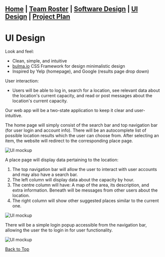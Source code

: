 ## [Home](https://ssajnani.github.io/Capacity/homepage.html) | [Team Roster](https://ssajnani.github.io/Capacity/teamPage.html) | [Software Design](https://ssajnani.github.io/Capacity/softwaredesign.html) | [UI Design](https://ssajnani.github.io/Capacity/uidesign.html) | [Project Plan](https://ssajnani.github.io/Capacity/projectplan.html)

# UI Design

Look and feel:

 * Clean, simple, and intuitive
 * [bulma.io](bulma.io) CSS Framework for design minimalistic design
 * Inspired by Yelp (homepage), and Google (results page drop down)

User interaction:

 * Users will be able to log in, search for a location, see relevant data about the location's current capacity, and read or post messages about the location's current capacity.

Our web app will be a two-state application to keep it clear and user-intuitive.

The home page will simply consist of the search bar and top navigation bar (for user login and account info). There will be an autocomplete list of possible location results which the user can choose from. After selecting an item, the website will redirect to the corresponding place page.

![UI mockup](http://i.imgur.com/wwsanVN.png)

A place page will display data pertaining to the location:

1. The top navigation bar will allow the user to interact with user accounts and may also have a search bar.
2. The left column will display data about the capacity by hour.
3. The centre column will have: A map of the area, its description, and extra information. Beneath will be messages from other users about the location.
4. The right column will show other suggested places similar to the current one.

![UI mockup](http://i.imgur.com/Y61JnEV.png)

There will be a simple login popup accessible from the navigation bar, allowing the user the to login in for user functionality.

![UI mockup](http://i.imgur.com/Im9RZOl.png)



<a href="#top">Back to Top</a>